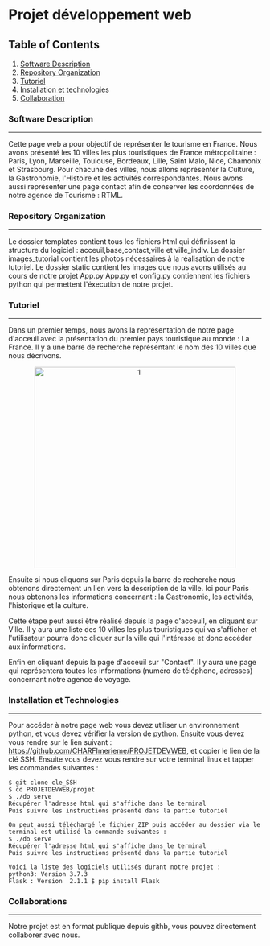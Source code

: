 # Projet développement web 

## Table of Contents
1. [Software Description ](#software-description)
2. [Repository Organization](#repository-information)
3. [Tutoriel](#tutoriel)
4. [Installation et technologies](#technologies)
5. [Collaboration](#collaboration)

### Software Description
***
Cette page web a pour objectif de représenter le tourisme en France. Nous avons présenté les 10 villes les plus touristiques de France métropolitaine : Paris, Lyon, Marseille, Toulouse, Bordeaux, Lille, Saint Malo, Nice, Chamonix et Strasbourg. Pour chacune des villes, nous allons représenter la Culture, la Gastronomie, l'Histoire et les activités correspondantes. Nous avons aussi représenter une page contact afin de conserver les coordonnées de notre agence de Tourisme : RTML.  

### Repository Organization
*** 
Le dossier templates contient tous les fichiers html qui définissent la structure du logiciel : acceuil,base,contact,ville et ville_indiv. 
Le dossier images_tutorial contient les photos nécessaires à la réalisation de notre tutoriel. 
Le dossier static contient les images que nous avons utilisés au cours de notre projet 
App.py App.py et config.py contiennent les fichiers python qui permettent l'éxecution de notre projet.


### Tutoriel
***
Dans un premier temps, nous avons la représentation de notre page d'acceuil avec la présentation du premier pays touristique au monde : La France. 
Il y a une barre de recherche représentant le nom des 10 villes que nous décrivons.  
<p align="center">
<img src="images_tutorial/image_a.png" alt="1" width="400"/>
</p>

Ensuite si nous cliquons sur Paris depuis la barre de recherche nous obtenons directement un lien vers la description de la ville. Ici pour Paris nous obtenons les informations concernant : la Gastronomie, les activités, l'historique et la culture. 

Cette étape peut aussi être réalisé depuis la page d'acceuil, en cliquant sur Ville. Il y aura une liste des 10 villes les plus touristiques qui va s'afficher et l'utilisateur pourra donc cliquer sur la ville qui l'intéresse et donc accéder aux informations.

Enfin en cliquant depuis la page d'acceuil sur "Contact". Il y aura une page qui représentera toutes les informations (numéro de téléphone, adresses) concernant notre agence de voyage. 

### Installation et Technologies 
***
Pour accéder à notre page web vous devez utiliser un environnement python, et vous devez vérifier la version de python. Ensuite vous devez vous rendre sur le lien suivant : https://github.com/CHARFImerieme/PROJETDEVWEB, et copier le lien de la clé SSH.
Ensuite vous devez vous rendre sur votre terminal linux et tapper les commandes suivantes :   
```
$ git clone cle_SSH
$ cd PROJETDEVWEB/projet
$ ./do serve 
Récupérer l'adresse html qui s'affiche dans le terminal
Puis suivre les instructions présenté dans la partie tutoriel 

On peut aussi téléchargé le fichier ZIP puis accéder au dossier via le terminal est utilisé la commande suivantes : 
$ ./do serve 
Récupérer l'adresse html qui s'affiche dans le terminal
Puis suivre les instructions présenté dans la partie tutoriel 

Voici la liste des logiciels utilisés durant notre projet : 
python3: Version 3.7.3
Flask : Version  2.1.1 $ pip install Flask 
```
### Collaborations 
***
Notre projet est en format publique depuis githb, vous pouvez directement collaborer avec nous. 

